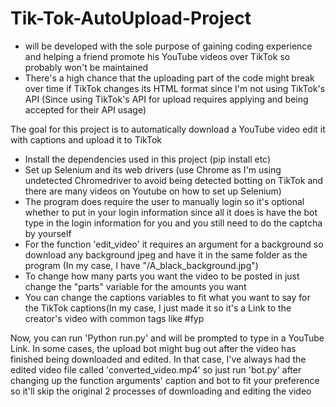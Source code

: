 # Tik-Tok-AutoUpload-Project

* will be developed with the sole purpose of gaining coding experience and helping a friend promote his YouTube videos over TikTok so probably won't be maintained
* There's a high chance that the uploading part of the code might break over time if TikTok changes its HTML format since I'm not using TikTok's API (Since using TikTok's API for upload requires applying and being accepted for their API usage)

The goal for this project is to automatically download a YouTube video edit it with captions and upload it to TikTok
- Install the dependencies used in this project (pip install etc)
- Set up Selenium and its web drivers (use Chrome as I'm using undetected Chromedriver to avoid being detected botting on TikTok and there are many videos on Youtube on how to set up Selenium)
- The program does require the user to manually login so it's optional whether to put in your login information since all it does is have the bot type in the login information for you and you still need to do the captcha by yourself
- For the function 'edit_video' it requires an argument for a background so download any background jpeg and have it in the same folder as the program (In my case, I have "/A_black_background.jpg")
- To change how many parts you want the video to be posted in just change the "parts" variable for the amounts you want
- You can change the captions variables to fit what you want to say for the TikTok captions(In my case, I just made it so it's a Link to the creator's video with common tags like #fyp

Now, you can run 'Python run.py' and will be prompted to type in a YouTube Link. In some cases, 
the upload bot might bug out after the video has finished being downloaded and edited. In that case,
I've always had the edited video file called 'converted_video.mp4' so just run 'bot.py' after changing up
the function arguments' caption and bot to fit your preference so it'll skip the original 2 processes of downloading
and editing the video
